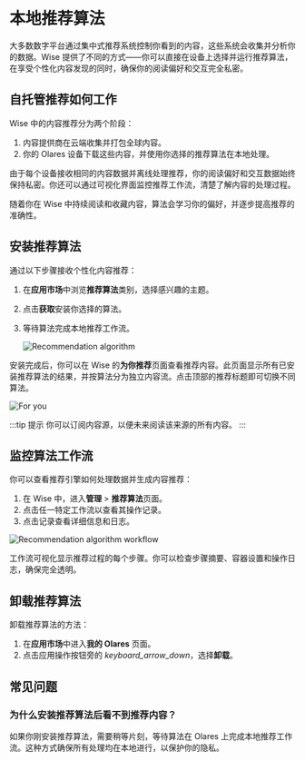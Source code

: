 
# 本地推荐算法

大多数数字平台通过集中式推荐系统控制你看到的内容，这些系统会收集并分析你的数据。Wise 提供了不同的方式——你可以直接在设备上选择并运行推荐算法，在享受个性化内容发现的同时，确保你的阅读偏好和交互完全私密。

## 自托管推荐如何工作

Wise 中的内容推荐分为两个阶段：

1. 内容提供商在云端收集并打包全球内容。
2. 你的 Olares 设备下载这些内容，并使用你选择的推荐算法在本地处理。

由于每个设备接收相同的内容数据并离线处理推荐，你的阅读偏好和交互数据始终保持私密。你还可以通过可视化界面监控推荐工作流，清楚了解内容的处理过程。

随着你在 Wise 中持续阅读和收藏内容，算法会学习你的偏好，并逐步提高推荐的准确性。

## 安装推荐算法

通过以下步骤接收个性化内容推荐：

1. 在**应用市场**中浏览**推荐算法**类别，选择感兴趣的主题。
2. 点击**获取**安装你选择的算法。
3. 等待算法完成本地推荐工作流。

   ![Recommendation algorithm](/images/manual/tasks/install-recommendation.png)

安装完成后，你可以在 Wise 的**为你推荐**页面查看推荐内容。此页面显示所有已安装推荐算法的结果，并按算法分为独立内容流。点击顶部的推荐标题即可切换不同算法。

![For you](/images/manual/tasks/for-you.png)

:::tip 提示
你可以订阅内容源，以便未来阅读该来源的所有内容。
:::

## 监控算法工作流

你可以查看推荐引擎如何处理数据并生成内容推荐：

1. 在 Wise 中，进入**管理** > **推荐算法**页面。
2. 点击任一特定工作流以查看其操作记录。
3. 点击记录查看详细信息和日志。

![Recommendation algorithm workflow](/images/manual/tasks/recommendation-algorithm-workflow.png)

工作流可视化显示推荐过程的每个步骤。你可以检查步骤摘要、容器设置和操作日志，确保完全透明。

## 卸载推荐算法

卸载推荐算法的方法：

1. 在**应用市场**中进入**我的 Olares** 页面。
2. 点击应用操作按钮旁的 <i class="material-symbols-outlined">keyboard_arrow_down</i>，选择**卸载**。

## 常见问题

### 为什么安装推荐算法后看不到推荐内容？

如果你刚安装推荐算法，需要稍等片刻，等待算法在 Olares 上完成本地推荐工作流。这种方式确保所有处理均在本地进行，以保护你的隐私。